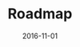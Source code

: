 ---
title: Roadmap
linktitle:
description: Information on the Hugo license.
date: 2016-11-01
publishdate: 2016-11-01
lastmod: 2016-11-01
tags: []
weight: 40
draft: false
slug:
aliases: [/meta/roadmap]
notes:
---